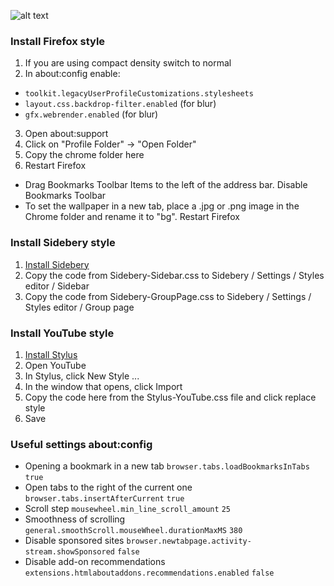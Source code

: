 ![alt text](demo.gif)


### Install Firefox style
1. If you are using compact density switch to normal
2. In about:config enable:
- `toolkit.legacyUserProfileCustomizations.stylesheets`
- `layout.css.backdrop-filter.enabled` (for blur)
- `gfx.webrender.enabled` (for blur)
3. Open about:support
4. Click on "Profile Folder" -> "Open Folder"
5. Copy the chrome folder here
6. Restart Firefox

- Drag Bookmarks Toolbar Items to the left of the address bar. Disable Bookmarks Toolbar
- To set the wallpaper in a new tab, place a .jpg or .png image in the Chrome folder and rename it to "bg". Restart Firefox


### Install Sidebery style
1. [Install Sidebery](https://addons.mozilla.org/firefox/addon/sidebery/)
2. Copy the code from Sidebery-Sidebar.css to Sidebery / Settings / Styles editor / Sidebar
3. Copy the code from Sidebery-GroupPage.css to Sidebery / Settings / Styles editor / Group page


### Install YouTube style
1. [Install Stylus](https://addons.mozilla.org/firefox/addon/styl-us/)
2. Open YouTube
3. In Stylus, click New Style ...
4. In the window that opens, click Import
5. Copy the code here from the Stylus-YouTube.css file and click replace style
6. Save


### Useful settings about:config
- Opening a bookmark in a new tab
`browser.tabs.loadBookmarksInTabs` `true`
- Open tabs to the right of the current one
`browser.tabs.insertAfterCurrent` `true`
- Scroll step
`mousewheel.min_line_scroll_amount` `25`
- Smoothness of scrolling
`general.smoothScroll.mouseWheel.durationMaxMS` `380`
- Disable sponsored sites
`browser.newtabpage.activity-stream.showSponsored` `false`
- Disable add-on recommendations
`extensions.htmlaboutaddons.recommendations.enabled` `false`
